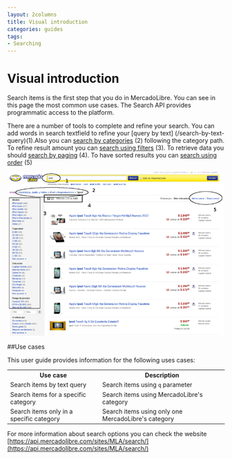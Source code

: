 ```yaml
---
layout: 2columns
title: Visual introduction
categories: guides
tags: 
- Searching
---
```


# Visual introduction

Search items is the first step that you do in MercadoLibre. You can see in this page the most common use cases. The Search API provides programmatic access to the platform.

There are a number of tools to complete and refine your search. You can add words in search textfield to refine your [query by text] (/search-by-text-query)(1).Also you can [search by categories](/search-by-category) (2) following the category path. To refine result amount you can [search using filters](/search-filtering) (3). To retrieve data you should [search by paging](/search-paging) (4). To have sorted results you can [search using order](/search-using-sorting) (5)


![meli home](/images/search-visual-introduction.png)


##Use cases

This user guide provides information for the following uses cases:

<table class="datagrid">
<tbody>
  <tr><th>Use case</th><th>Description</th></tr>
  <tr><td>Search items by text query</td><td>Search items using <code>q</code> parameter </td></tr>
  <tr><td>Search items for a specific category</td><td>Search items using MercadoLibre's category </td></tr>
  <tr><td>Search items only in a specific category</td><td>Search items using only one MercadoLibre's category </td></tr>
</tbody>
</table>

For more information about search options you can check the website [https://api.mercadolibre.com/sites/MLA/search/](https://api.mercadolibre.com/sites/MLA/search/)
